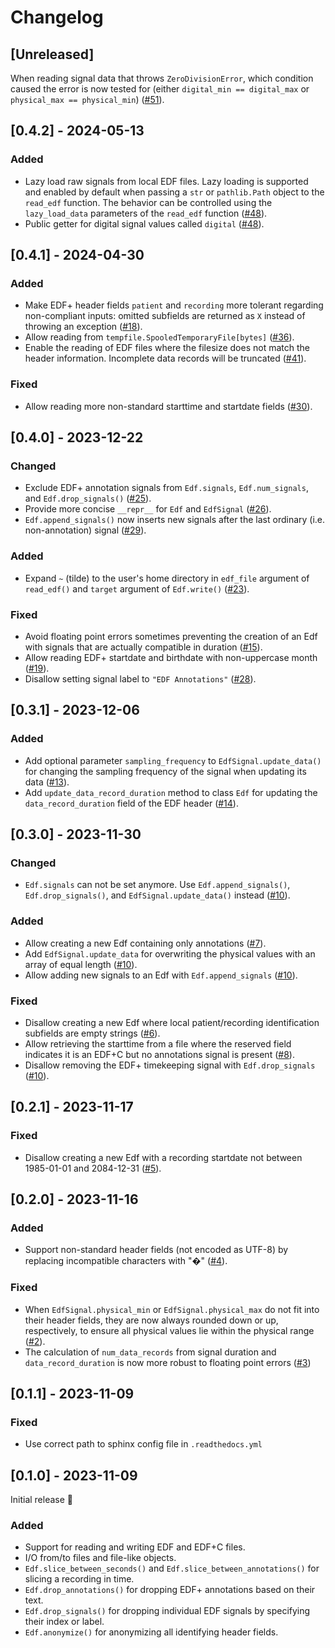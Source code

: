 # Changelog

## [Unreleased]
When reading signal data that throws `ZeroDivisionError`, which condition caused the error is now tested for (either `digital_min == digital_max` or `physical_max == physical_min`) ([#51](https://github.com/the-siesta-group/edfio/pull/51)).

## [0.4.2] - 2024-05-13

### Added
- Lazy load raw signals from local EDF files. Lazy loading is supported and enabled by default when passing a `str` or `pathlib.Path` object to the `read_edf` function. The behavior can be controlled using the `lazy_load_data` parameters of the `read_edf` function ([#48](https://github.com/the-siesta-group/edfio/pull/48)).
- Public getter for digital signal values called `digital` ([#48](https://github.com/the-siesta-group/edfio/pull/48)).

## [0.4.1] - 2024-04-30

### Added
- Make EDF+ header fields `patient` and `recording` more tolerant regarding non-compliant inputs: omitted subfields are returned as `X` instead of throwing an exception ([#18](https://github.com/the-siesta-group/edfio/pull/18)).
- Allow reading from `tempfile.SpooledTemporaryFile[bytes]` ([#36](https://github.com/the-siesta-group/edfio/pull/36)).
- Enable the reading of EDF files where the filesize does not match the header information. Incomplete data records will be truncated ([#41](https://github.com/the-siesta-group/edfio/pull/41)).

### Fixed
- Allow reading more non-standard starttime and startdate fields ([#30](https://github.com/the-siesta-group/edfio/pull/30)).

## [0.4.0] - 2023-12-22

### Changed
- Exclude EDF+ annotation signals from `Edf.signals`, `Edf.num_signals`, and `Edf.drop_signals()` ([#25](https://github.com/the-siesta-group/edfio/pull/25)).
- Provide more concise `__repr__` for `Edf` and `EdfSignal` ([#26](https://github.com/the-siesta-group/edfio/pull/26)).
- `Edf.append_signals()` now inserts new signals after the last ordinary (i.e. non-annotation) signal ([#29](https://github.com/the-siesta-group/edfio/pull/29)).

### Added
- Expand `~` (tilde) to the user's home directory in `edf_file` argument of `read_edf()` and `target` argument of `Edf.write()` ([#23](https://github.com/the-siesta-group/edfio/pull/23)).

### Fixed
- Avoid floating point errors sometimes preventing the creation of an Edf with signals that are actually compatible in duration ([#15](https://github.com/the-siesta-group/edfio/pull/15)).
- Allow reading EDF+ startdate and birthdate with non-uppercase month ([#19](https://github.com/the-siesta-group/edfio/pull/19)).
- Disallow setting signal label to `"EDF Annotations"` ([#28](https://github.com/the-siesta-group/edfio/pull/28)).

## [0.3.1] - 2023-12-06

### Added
- Add optional parameter `sampling_frequency` to `EdfSignal.update_data()` for changing the sampling frequency of the signal when updating its data ([#13](https://github.com/the-siesta-group/edfio/pull/13)).
- Add `update_data_record_duration` method to class `Edf` for updating the `data_record_duration` field of the EDF header ([#14](https://github.com/the-siesta-group/edfio/pull/14)).

## [0.3.0] - 2023-11-30

### Changed
- `Edf.signals` can not be set anymore. Use `Edf.append_signals()`, `Edf.drop_signals()`, and `EdfSignal.update_data()` instead ([#10](https://github.com/the-siesta-group/edfio/pull/10)).

### Added
- Allow creating a new Edf containing only annotations ([#7](https://github.com/the-siesta-group/edfio/pull/7)).
- Add `EdfSignal.update_data` for overwriting the physical values with an array of equal length ([#10](https://github.com/the-siesta-group/edfio/pull/10)).
- Allow adding new signals to an Edf with `Edf.append_signals` ([#10](https://github.com/the-siesta-group/edfio/pull/10)).

### Fixed
- Disallow creating a new Edf where local patient/recording identification subfields are empty strings ([#6](https://github.com/the-siesta-group/edfio/pull/6)).
- Allow retrieving the starttime from a file where the reserved field indicates it is an EDF+C but no annotations signal is present ([#8](https://github.com/the-siesta-group/edfio/pull/8)).
- Disallow removing the EDF+ timekeeping signal with `Edf.drop_signals` ([#10](https://github.com/the-siesta-group/edfio/pull/10)).

## [0.2.1] - 2023-11-17

### Fixed
- Disallow creating a new Edf with a recording startdate not between 1985-01-01 and 2084-12-31 ([#5](https://github.com/the-siesta-group/edfio/pull/5)).

## [0.2.0] - 2023-11-16

### Added
- Support non-standard header fields (not encoded as UTF-8) by replacing incompatible characters with "�" ([#4](https://github.com/the-siesta-group/edfio/pull/4)).

### Fixed
- When `EdfSignal.physical_min` or `EdfSignal.physical_max` do not fit into their header fields, they are now always rounded down or up, respectively, to ensure all physical values lie within the physical range ([#2](https://github.com/the-siesta-group/edfio/pull/2)).
- The calculation of `num_data_records` from signal duration and `data_record_duration` is now more robust to floating point errors ([#3](https://github.com/the-siesta-group/edfio/pull/3))

## [0.1.1] - 2023-11-09

### Fixed
- Use correct path to sphinx config file in `.readthedocs.yml`

## [0.1.0] - 2023-11-09

Initial release 🎉

### Added
- Support for reading and writing EDF and EDF+C files.
- I/O from/to files and file-like objects.
- `Edf.slice_between_seconds()` and `Edf.slice_between_annotations()` for slicing a recording in time.
- `Edf.drop_annotations()` for dropping EDF+ annotations based on their text.
- `Edf.drop_signals()` for dropping individual EDF signals by specifying their index or label.
- `Edf.anonymize()` for anonymizing all identifying header fields.
